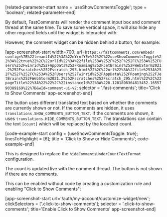 [related-parameter-start name = 'useShowCommentsToggle'; type = 'boolean'; related-parameter-end]

By default, FastComments will render the comment input box and comment thread at the same time. To save some vertical space,
it will also hide any other required fields until the widget is interacted with.

However, the comment widget can be hidden behind a button, for example:

[app-screenshot-start width=700; url=`https://fastcomments.com/embed?config=%7B%22tenantId%22%3A%22nYrnfYEv%22%2C%22useShowCommentsToggle%22%3A%22true%22%2C%22urlId%22%3A%22file%253A%252F%252F%252FC%253A%252FUsers%252Fwinrid%252FAppData%252FRoaming%252FJetBrains%252FWebStorm2021.2%252Fscratches%252Fscratch_295.html%22%2C%22url%22%3A%22file%253A%252F%252F%252FC%253A%252FUsers%252Fwinrid%252FAppData%252FRoaming%252FJetBrains%252FWebStorm2021.2%252Fscratches%252Fscratch_295.html%22%2C%22pageTitle%22%3A%22%22%2C%22instanceId%22%3A%220.1281898364813452.1655790389169%22%7D&wId=comment-ui-v2`; selector = '.fast-comments'; title='Click to Show Comments' app-screenshot-end]

The button uses different translated text based on whether the comments are currently shown or not. If the comments are hidden, it uses `translations.SHOW_COMMENTS_BUTTON_TEXT`. If the
comments are shown, it uses `translations.HIDE_COMMENTS_BUTTON_TEXT`. The translations can contain the text `[count]` which will
be replaced by the localized count.

[code-example-start config = {useShowCommentsToggle: true}; linesToHighlight = [6]; title = 'Click to Show or Hide Comments'; code-example-end]

This is designed to replace the `hideCommentsUnderCountTextFormat` configuration.

The count is updated live with the comment thread. The button is not shown if there are no comments.

This can be enabled without code by creating a customization rule and enabling "Click to Show Comments":

[app-screenshot-start url='/auth/my-account/customize-widget/new'; clickSelectors = ['.click-to-show-comments']; selector = '.click-to-show-comments'; title='Enable Click to Show Comments' app-screenshot-end]

